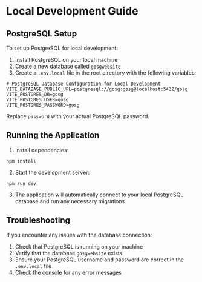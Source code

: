 # Local Development Guide

## PostgreSQL Setup

To set up PostgreSQL for local development:

1. Install PostgreSQL on your local machine
2. Create a new database called `gosgwebsite`
3. Create a `.env.local` file in the root directory with the following variables:

```
# PostgreSQL Database Configuration for Local Development
VITE_DATABASE_PUBLIC_URL=postgresql://gosg:gosg@localhost:5432/gosg
VITE_POSTGRES_DB=gosg
VITE_POSTGRES_USER=gosg
VITE_POSTGRES_PASSWORD=gosg
```

Replace `password` with your actual PostgreSQL password.

## Running the Application

1. Install dependencies:
```
npm install
```

2. Start the development server:
```
npm run dev
```

3. The application will automatically connect to your local PostgreSQL database and run any necessary migrations.

## Troubleshooting

If you encounter any issues with the database connection:

1. Check that PostgreSQL is running on your machine
2. Verify that the database `gosgwebsite` exists
3. Ensure your PostgreSQL username and password are correct in the `.env.local` file
4. Check the console for any error messages

